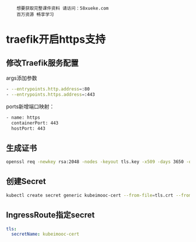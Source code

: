 ```### 此资源由 58学课资源站 收集整理 ###
	想要获取完整课件资料 请访问：58xueke.com
	百万资源 畅享学习

```


# traefik开启https支持


## 修改Traefik服务配置

args添加参数
```bash
- --entrypoints.http.address=:80
- --entrypoints.https.address=:443
```

ports新增端口映射：

```bash
- name: https
  containerPort: 443
  hostPort: 443
```

## 生成证书

```bash
openssl req -newkey rsa:2048 -nodes -keyout tls.key -x509 -days 3650 -out tls.crt
```

## 创建Secret

```bash
kubectl create secret generic kubeimooc-cert --from-file=tls.crt --from-file=tls.key -n kubeimooc-system
```

## IngressRoute指定secret
```yaml
tls:
  secretName: kubeimooc-cert
```